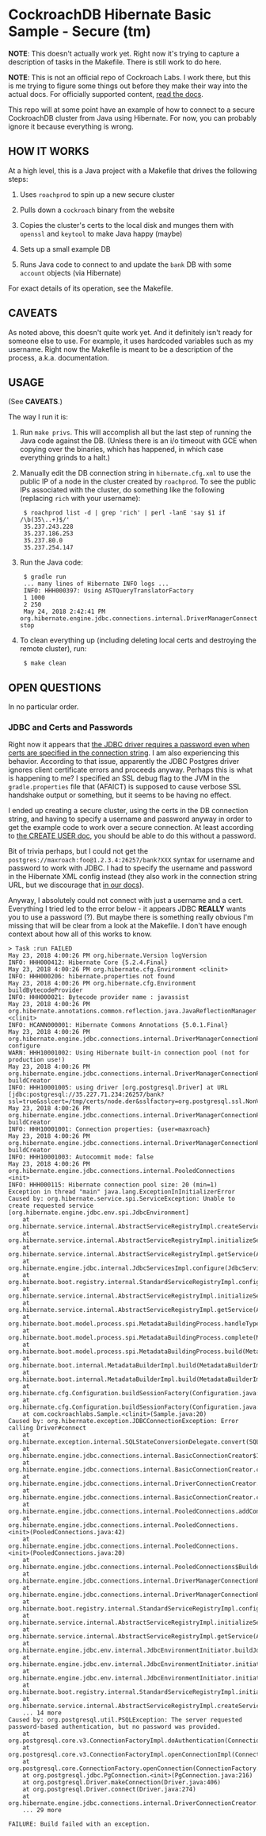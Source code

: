 # CockroachDB Hibernate Basic Sample - Secure (tm)

**NOTE**: This doesn't actually work yet.  Right now it's trying to
capture a description of tasks in the Makefile.  There is still work
to do here.

**NOTE**: This is not an official repo of Cockroach Labs.  I work
there, but this is me trying to figure some things out before they
make their way into the actual docs.  For officially supported
content, [read the docs][docs].

This repo will at some point have an example of how to connect to a
secure CockroachDB cluster from Java using Hibernate.  For now, you
can probably ignore it because everything is wrong.

## HOW IT WORKS

At a high level, this is a Java project with a Makefile that drives
the following steps:

1. Uses `roachprod` to spin up a new secure cluster

2. Pulls down a `cockroach` binary from the website

3. Copies the cluster's certs to the local disk and munges them with
   `openssl` and `keytool` to make Java happy (maybe)

4. Sets up a small example DB

5. Runs Java code to connect to and update the `bank` DB with some
   `account` objects (via Hibernate)

For exact details of its operation, see the Makefile.

## CAVEATS

As noted above, this doesn't quite work yet.  And it definitely isn't
ready for someone else to use.  For example, it uses hardcoded
variables such as my username.  Right now the Makefile is meant to be
a description of the process, a.k.a. documentation.

## USAGE

(See **CAVEATS**.)

The way I run it is:

1. Run `make privs`.  This will accomplish all but the last step of
   running the Java code against the DB.  (Unless there is an i/o
   timeout with GCE when copying over the binaries, which has
   happened, in which case everything grinds to a halt.)

2. Manually edit the DB connection string in `hibernate.cfg.xml` to
   use the public IP of a node in the cluster created by `roachprod`.
   To see the public IPs associated with the cluster, do something
   like the following (replacing `rich` with your username):

        $ roachprod list -d | grep 'rich' | perl -lanE 'say $1 if /\b(35\..+)$/'
        35.237.243.228
        35.237.186.253
        35.237.80.0
        35.237.254.147

3. Run the Java code:

        $ gradle run
        ... many lines of Hibernate INFO logs ...
        INFO: HHH000397: Using ASTQueryTranslatorFactory
        1 1000
        2 250
        May 24, 2018 2:42:41 PM org.hibernate.engine.jdbc.connections.internal.DriverManagerConnectionProviderImpl stop

4. To clean everything up (including deleting local certs and
   destroying the remote cluster), run:

        $ make clean

## OPEN QUESTIONS

In no particular order.

### JDBC and Certs and Passwords

Right now it appears that [the JDBC driver requires a password even when certs are specified in the connection string][jdbc_issue].  I am also experiencing this behavior.  According to that issue, apparently the JDBC Postgres driver ignores client certificate errors and proceeds anyway.  Perhaps this is what is happening to me?  I specified an SSL debug flag to the JVM in the `gradle.properties` file that (AFAICT) is supposed to cause verbose SSL handshake output or something, but it seems to be having no effect.

I ended up creating a secure cluster, using the certs in the DB connection string, and having to specify a username and password anyway in order to get the example code to work over a secure connection.  At least according to [the CREATE USER doc][create_user], you should be able to do this without a password.

Bit of trivia perhaps, but I could not get the `postgres://maxroach:foo@1.2.3.4:26257/bank?XXX` syntax for username and password to work with JDBC.  I had to specify the username and password in the Hibernate XML config instead (they also work in the connection string URL, but we discourage that [in our docs][connection_url]).

Anyway, I absolutely could not connect with just a username and a cert.  Everything I tried led to the error below - it appears JDBC **REALLY** wants you to use a password (?).  But maybe there is something really obvious I'm missing that will be clear from a look at the Makefile.  I don't have enough context about how all of this works to know.

    > Task :run FAILED
    May 23, 2018 4:00:26 PM org.hibernate.Version logVersion
    INFO: HHH000412: Hibernate Core {5.2.4.Final}
    May 23, 2018 4:00:26 PM org.hibernate.cfg.Environment <clinit>
    INFO: HHH000206: hibernate.properties not found
    May 23, 2018 4:00:26 PM org.hibernate.cfg.Environment buildBytecodeProvider
    INFO: HHH000021: Bytecode provider name : javassist
    May 23, 2018 4:00:26 PM org.hibernate.annotations.common.reflection.java.JavaReflectionManager <clinit>
    INFO: HCANN000001: Hibernate Commons Annotations {5.0.1.Final}
    May 23, 2018 4:00:26 PM org.hibernate.engine.jdbc.connections.internal.DriverManagerConnectionProviderImpl configure
    WARN: HHH10001002: Using Hibernate built-in connection pool (not for production use!)
    May 23, 2018 4:00:26 PM org.hibernate.engine.jdbc.connections.internal.DriverManagerConnectionProviderImpl buildCreator
    INFO: HHH10001005: using driver [org.postgresql.Driver] at URL [jdbc:postgresql://35.227.71.234:26257/bank?ssl=true&sslcert=/tmp/certs/node.der&sslfactory=org.postgresql.ssl.NonValidatingFactory&verifyServerCertificate=false]
    May 23, 2018 4:00:26 PM org.hibernate.engine.jdbc.connections.internal.DriverManagerConnectionProviderImpl buildCreator
    INFO: HHH10001001: Connection properties: {user=maxroach}
    May 23, 2018 4:00:26 PM org.hibernate.engine.jdbc.connections.internal.DriverManagerConnectionProviderImpl buildCreator
    INFO: HHH10001003: Autocommit mode: false
    May 23, 2018 4:00:26 PM org.hibernate.engine.jdbc.connections.internal.PooledConnections <init>
    INFO: HHH000115: Hibernate connection pool size: 20 (min=1)
    Exception in thread "main" java.lang.ExceptionInInitializerError
    Caused by: org.hibernate.service.spi.ServiceException: Unable to create requested service [org.hibernate.engine.jdbc.env.spi.JdbcEnvironment]
        at org.hibernate.service.internal.AbstractServiceRegistryImpl.createService(AbstractServiceRegistryImpl.java:267)
        at org.hibernate.service.internal.AbstractServiceRegistryImpl.initializeService(AbstractServiceRegistryImpl.java:231)
        at org.hibernate.service.internal.AbstractServiceRegistryImpl.getService(AbstractServiceRegistryImpl.java:210)
        at org.hibernate.engine.jdbc.internal.JdbcServicesImpl.configure(JdbcServicesImpl.java:51)
        at org.hibernate.boot.registry.internal.StandardServiceRegistryImpl.configureService(StandardServiceRegistryImpl.java:94)
        at org.hibernate.service.internal.AbstractServiceRegistryImpl.initializeService(AbstractServiceRegistryImpl.java:240)
        at org.hibernate.service.internal.AbstractServiceRegistryImpl.getService(AbstractServiceRegistryImpl.java:210)
        at org.hibernate.boot.model.process.spi.MetadataBuildingProcess.handleTypes(MetadataBuildingProcess.java:352)
        at org.hibernate.boot.model.process.spi.MetadataBuildingProcess.complete(MetadataBuildingProcess.java:111)
        at org.hibernate.boot.model.process.spi.MetadataBuildingProcess.build(MetadataBuildingProcess.java:83)
        at org.hibernate.boot.internal.MetadataBuilderImpl.build(MetadataBuilderImpl.java:418)
        at org.hibernate.boot.internal.MetadataBuilderImpl.build(MetadataBuilderImpl.java:87)
        at org.hibernate.cfg.Configuration.buildSessionFactory(Configuration.java:691)
        at org.hibernate.cfg.Configuration.buildSessionFactory(Configuration.java:726)
        at com.cockroachlabs.Sample.<clinit>(Sample.java:20)
    Caused by: org.hibernate.exception.JDBCConnectionException: Error calling Driver#connect
        at org.hibernate.exception.internal.SQLStateConversionDelegate.convert(SQLStateConversionDelegate.java:115)
        at org.hibernate.engine.jdbc.connections.internal.BasicConnectionCreator$1$1.convert(BasicConnectionCreator.java:101)
        at org.hibernate.engine.jdbc.connections.internal.BasicConnectionCreator.convertSqlException(BasicConnectionCreator.java:123)
        at org.hibernate.engine.jdbc.connections.internal.DriverConnectionCreator.makeConnection(DriverConnectionCreator.java:41)
        at org.hibernate.engine.jdbc.connections.internal.BasicConnectionCreator.createConnection(BasicConnectionCreator.java:58)
        at org.hibernate.engine.jdbc.connections.internal.PooledConnections.addConnections(PooledConnections.java:123)
        at org.hibernate.engine.jdbc.connections.internal.PooledConnections.<init>(PooledConnections.java:42)
        at org.hibernate.engine.jdbc.connections.internal.PooledConnections.<init>(PooledConnections.java:20)
        at org.hibernate.engine.jdbc.connections.internal.PooledConnections$Builder.build(PooledConnections.java:161)
        at org.hibernate.engine.jdbc.connections.internal.DriverManagerConnectionProviderImpl.buildPool(DriverManagerConnectionProviderImpl.java:109)
        at org.hibernate.engine.jdbc.connections.internal.DriverManagerConnectionProviderImpl.configure(DriverManagerConnectionProviderImpl.java:72)
        at org.hibernate.boot.registry.internal.StandardServiceRegistryImpl.configureService(StandardServiceRegistryImpl.java:94)
        at org.hibernate.service.internal.AbstractServiceRegistryImpl.initializeService(AbstractServiceRegistryImpl.java:240)
        at org.hibernate.service.internal.AbstractServiceRegistryImpl.getService(AbstractServiceRegistryImpl.java:210)
        at org.hibernate.engine.jdbc.env.internal.JdbcEnvironmentInitiator.buildJdbcConnectionAccess(JdbcEnvironmentInitiator.java:145)
        at org.hibernate.engine.jdbc.env.internal.JdbcEnvironmentInitiator.initiateService(JdbcEnvironmentInitiator.java:66)
        at org.hibernate.engine.jdbc.env.internal.JdbcEnvironmentInitiator.initiateService(JdbcEnvironmentInitiator.java:35)
        at org.hibernate.boot.registry.internal.StandardServiceRegistryImpl.initiateService(StandardServiceRegistryImpl.java:88)
        at org.hibernate.service.internal.AbstractServiceRegistryImpl.createService(AbstractServiceRegistryImpl.java:257)
        ... 14 more
    Caused by: org.postgresql.util.PSQLException: The server requested password-based authentication, but no password was provided.
        at org.postgresql.core.v3.ConnectionFactoryImpl.doAuthentication(ConnectionFactoryImpl.java:514)
        at org.postgresql.core.v3.ConnectionFactoryImpl.openConnectionImpl(ConnectionFactoryImpl.java:208)
        at org.postgresql.core.ConnectionFactory.openConnection(ConnectionFactory.java:67)
        at org.postgresql.jdbc.PgConnection.<init>(PgConnection.java:216)
        at org.postgresql.Driver.makeConnection(Driver.java:406)
        at org.postgresql.Driver.connect(Driver.java:274)
        at org.hibernate.engine.jdbc.connections.internal.DriverConnectionCreator.makeConnection(DriverConnectionCreator.java:38)
        ... 29 more

    FAILURE: Build failed with an exception.

[docs]: https://www.cockroachlabs.com/docs
[jdbc_issue]: https://github.com/cockroachdb/cockroach/issues/24487
[connection_url]: https://www.cockroachlabs.com/docs/stable/connection-parameters.html#connect-using-a-url
[create_user]: https://www.cockroachlabs.com/docs/stable/create-user.html#user-authentication
